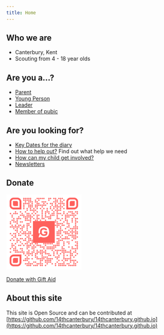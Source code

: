 ```yaml
---
title: Home
---
```


## Who we are

- Canterbury, Kent
- Scouting from 4 - 18 year olds

## Are you a...?

- [Parent](parents)
- [Young Person](yp) 
- [Leader](leaders)
- [Member of pubic](public)

## Are you looking for?

- [Key Dates for the diary](parents)
- [How to help out?](help) Find out what help we need
- [How can my child get involved?](join)
- [Newsletters](newsletters)

## Donate

<img src="dotnate-14th.png" width="200" height="200" />

[Donate with Gift Aid](https://www.givey.com/14thcanterburyscoutgroup)

## About this site

This site is Open Source and can be contributed at [https://github.com/14thcanterbury/14thcanterbury.github.io](https://github.com/14thcanterbury/14thcanterbury.github.io)

